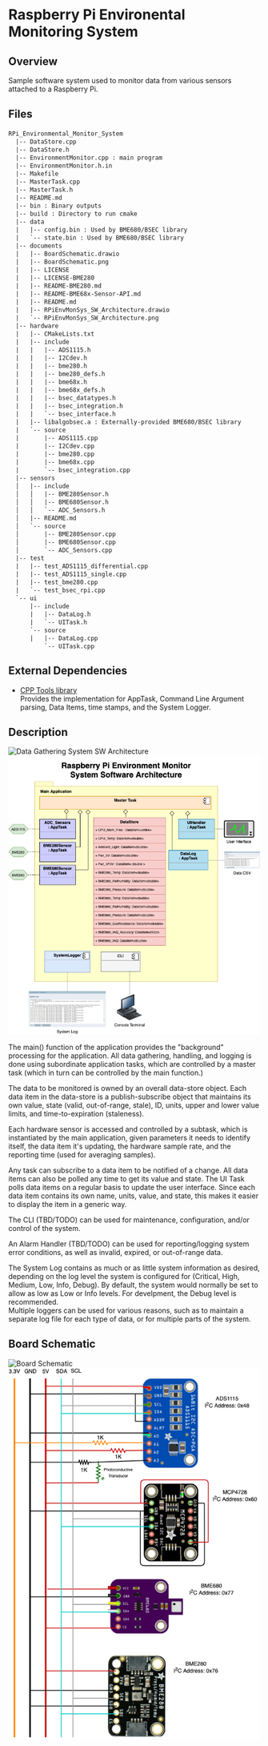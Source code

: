 # Raspberry Pi Environental Monitoring System

## Overview
Sample software system used to monitor data from various sensors attached to a Raspberry Pi.

## Files

```text
RPi_Environmental_Monitor_System
  |-- DataStore.cpp
  |-- DataStore.h
  |-- EnvironmentMonitor.cpp : main program
  |-- EnvironmentMonitor.h.in
  |-- Makefile
  |-- MasterTask.cpp
  |-- MasterTask.h
  |-- README.md
  |-- bin : Binary outputs
  |-- build : Directory to run cmake
  |-- data
  |   |-- config.bin : Used by BME680/BSEC library
  |   `-- state.bin : Used by BME680/BSEC library
  |-- documents
  |   |-- BoardSchematic.drawio
  |   |-- BoardSchematic.png
  |   |-- LICENSE
  |   |-- LICENSE-BME280
  |   |-- README-BME280.md
  |   |-- README-BME68x-Sensor-API.md
  |   |-- README.md
  |   |-- RPiEnvMonSys_SW_Architecture.drawio
  |   `-- RPiEnvMonSys_SW_Architecture.png
  |-- hardware
  |   |-- CMakeLists.txt
  |   |-- include
  |   |   |-- ADS1115.h
  |   |   |-- I2Cdev.h
  |   |   |-- bme280.h
  |   |   |-- bme280_defs.h
  |   |   |-- bme68x.h
  |   |   |-- bme68x_defs.h
  |   |   |-- bsec_datatypes.h
  |   |   |-- bsec_integration.h
  |   |   `-- bsec_interface.h
  |   |-- libalgobsec.a : Externally-provided BME680/BSEC library
  |   `-- source
  |       |-- ADS1115.cpp
  |       |-- I2Cdev.cpp
  |       |-- bme280.cpp
  |       |-- bme68x.cpp
  |       `-- bsec_integration.cpp
  |-- sensors
  │   |-- include
  │   │   |-- BME280Sensor.h
  │   │   |-- BME680Sensor.h
  │   │   `-- ADC_Sensors.h
  │   |-- README.md
  │   `-- source
  │       |-- BME280Sensor.cpp
  │       |-- BME680Sensor.cpp
  │       `-- ADC_Sensors.cpp
  |-- test
  |   |-- test_ADS1115_differential.cpp
  |   |-- test_ADS1115_single.cpp
  |   |-- test_bme280.cpp
  |   `-- test_bsec_rpi.cpp
  `-- ui
      |-- include
      |   |-- DataLog.h
      |   `-- UITask.h
      `-- source
      |   |-- DataLog.cpp
          `-- UITask.cpp
```

## External Dependencies

* [CPP Tools library](https://github.com/nuncio-bitis/Tools)  
  Provides the implementation for AppTask, Command Line Argument parsing, Data Items, time stamps, and the System Logger.

## Description

![Data Gathering System SW Architecture](RPiEnvMonSys_SW_Architecture%2Edrawio)  
![Data Gathering System SW Architecture](RPiEnvMonSys_SW_Architecture%2Epng)  

The main() function of the application provides the "background" processing for the application. All data gathering, handling, and logging is done using subordinate application tasks, which are controlled by a master task (which in turn can be controlled by the main function.)

The data to be monitored is owned by an overall data-store object. Each data item in the data-store is a publish-subscribe object that maintains its own value, state (valid, out-of-range, stale), ID, units, upper and lower value limits, and time-to-expiration (staleness).

Each hardware sensor is accessed and controlled by a subtask, which is instantiated by the main application, given parameters it needs to identify itself, the data item it's updating, the hardware sample rate, and the reporting time (used for averaging samples).

Any task can subscribe to a data item to be notified of a change. All data items can also be polled any time to get its value and state. The UI Task polls data items on a regular basis to update the user interface. Since each data item contains its own name, units, value, and state, this makes it easier to display the item in a generic way.

The CLI (TBD/TODO) can be used for maintenance, configuration, and/or control of the system.

An Alarm Handler (TBD/TODO) can be used for reporting/logging system error conditions, as well as invalid, expired, or out-of-range data.

The System Log contains as much or as little system information as desired, depending on the log level the system is configured for (Critical, High, Medium, Low, Info, Debug). By default, the system would normally be set to allow as low as Low or Info levels. For develpment, the Debug level is recommended.  
Multiple loggers can be used for various reasons, such as to maintain a separate log file for each type of data, or for multiple parts of the system.

## Board Schematic

![Board Schematic](BoardSchematic%2Edrawio)  
![Board Schematic](BoardSchematic%2Epng)  
